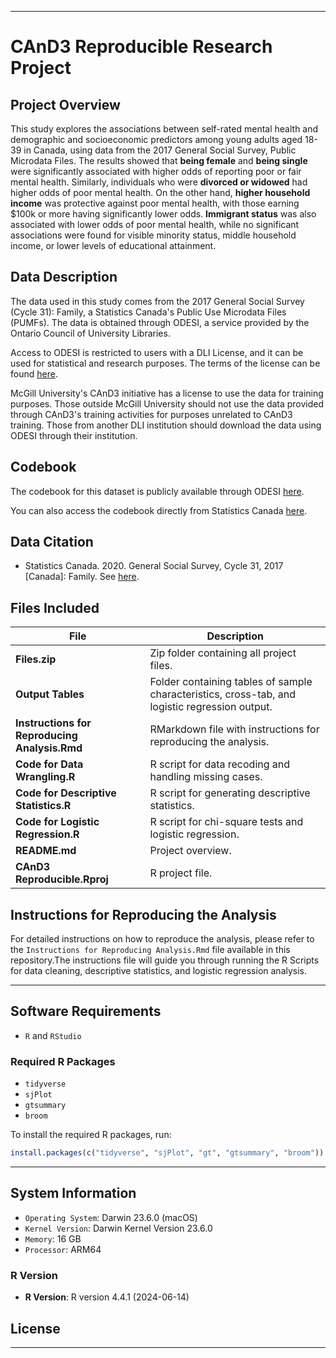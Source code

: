 
---
# CAnD3 Reproducible Research Project

## Project Overview

This study explores the associations between self-rated mental health and demographic and socioeconomic predictors among young adults aged 18-39 in Canada, using data from the 2017 General Social Survey, Public Microdata Files. The results showed that **being female** and **being single** were significantly associated with higher odds of reporting poor or fair mental health. Similarly, individuals who were **divorced or widowed** had higher odds of poor mental health. On the other hand, **higher household income** was protective against poor mental health, with those earning $100k or more having significantly lower odds. **Immigrant status** was also associated with lower odds of poor mental health, while no significant associations were found for visible minority status, middle household income, or lower levels of educational attainment.


## Data Description

The data used in this study comes from the 2017 General Social Survey (Cycle 31): Family, a Statistics Canada's Public Use Microdata Files (PUMFs). The data is obtained through ODESI, a service provided by the Ontario Council of University Libraries.

Access to ODESI is restricted to users with a DLI License, and it can be used for statistical and research purposes. The terms of the license can be found [here](https://odesi-ca.lib-ezproxy.concordia.ca/en/terms).

McGill University's CAnD3 initiative has a license to use the data for training purposes. Those outside McGill University should not use the data provided through CAnD3's training activities for purposes unrelated to CAnD3 training. Those from another DLI institution should download the data using ODESI through their institution.

## Codebook

The codebook for this dataset is publicly available through ODESI [here](https://odesi.ca/).

You can also access the codebook directly from Statistics Canada [here](https://www150.statcan.gc.ca/n1/pub/45-25-0001/cat4/c31_2017.zip).

## Data Citation

- Statistics Canada. 2020. General Social Survey, Cycle 31, 2017 [Canada]: Family. See [here](https://www150.statcan.gc.ca/n1/en/catalogue/452500012020001).



## Files Included 

| **File**                              | **Description**                                          |
|---------------------------------------|----------------------------------------------------------|
| **Files.zip**                         | Zip folder containing all project files.                 |
| **Output Tables**                | Folder containing tables of sample characteristics, cross-tab, and logistic regression output. |
| **Instructions for Reproducing Analysis.Rmd** | RMarkdown file with instructions for reproducing the analysis. |
| **Code for Data Wrangling.R**         | R script for data recoding and handling missing cases.    |
| **Code for Descriptive Statistics.R** | R script for generating descriptive statistics.           |
| **Code for Logistic Regression.R**    | R script for chi-square tests and logistic regression.    |
| **README.md**                         | Project overview.                                         |
| **CAnD3 Reproducible.Rproj**          | R project file.                                           |


## Instructions for Reproducing the Analysis

For detailed instructions on how to reproduce the analysis, please refer to the `Instructions for Reproducing Analysis.Rmd` file available in this repository.The instructions file will guide you through running the R Scripts for data cleaning, descriptive statistics, and logistic regression analysis.

---

## Software Requirements


- `R` and `RStudio`

### Required R Packages

- `tidyverse`
- `sjPlot`
- `gtsummary`
- `broom`

To install the required R packages, run:

```r
install.packages(c("tidyverse", "sjPlot", "gt", "gtsummary", "broom"))
```

---

## System Information

- `Operating System`: Darwin 23.6.0 (macOS)
- `Kernel Version`: Darwin Kernel Version 23.6.0
- `Memory`: 16 GB
- `Processor`: ARM64

### R Version

- **R Version**: R version 4.4.1 (2024-06-14)

## License


---

